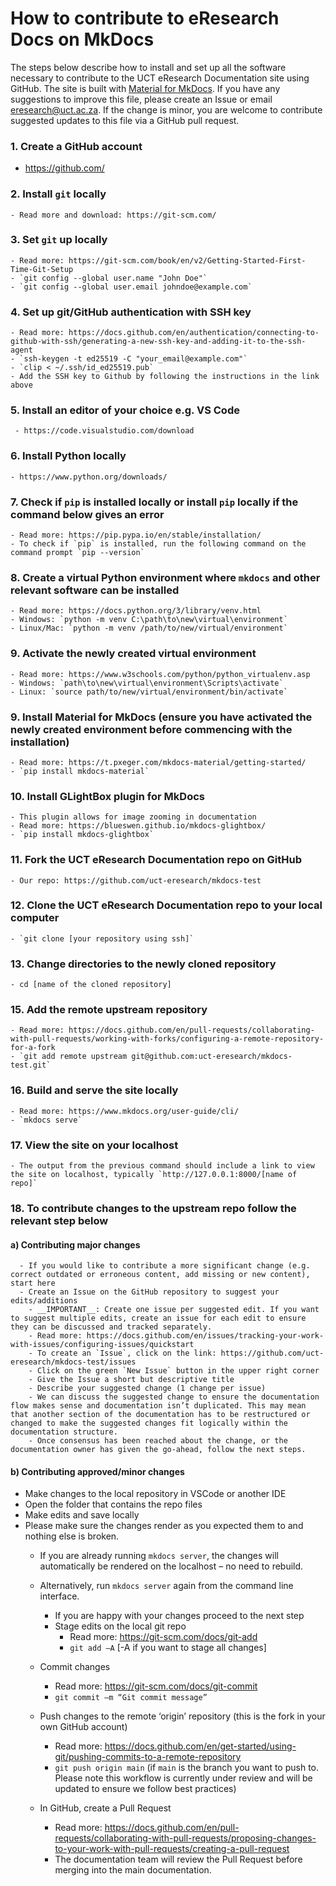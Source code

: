 # How to contribute to eResearch Docs on MkDocs 

The steps below describe how to install and set up all the software necessary to contribute to the UCT eResearch Documentation site using GitHub. The site is built with [Material for MkDocs](https://squidfunk.github.io/mkdocs-material/).
If you have any suggestions to improve this file, please create an Issue or email [eresearch@uct.ac.za](mailto:eresearch@uct.ac.za). If the change is minor, you are welcome to contribute suggested updates to this file via a GitHub pull request.


### 1. Create a GitHub account
   - https://github.com/  

### 2. Install `git` locally
    - Read more and download: https://git-scm.com/ 

### 3. Set `git` up locally
    - Read more: https://git-scm.com/book/en/v2/Getting-Started-First-Time-Git-Setup  
    - `git config --global user.name "John Doe"`
    - `git config --global user.email johndoe@example.com`

### 4. Set up git/GitHub authentication with SSH key
    - Read more: https://docs.github.com/en/authentication/connecting-to-github-with-ssh/generating-a-new-ssh-key-and-adding-it-to-the-ssh-agent  
    - `ssh-keygen -t ed25519 -C "your_email@example.com"`
    - `clip < ~/.ssh/id_ed25519.pub`
    - Add the SSH key to Github by following the instructions in the link above

### 5. Install an editor of your choice e.g. VS Code
     - https://code.visualstudio.com/download  

### 6. Install Python locally
    - https://www.python.org/downloads/  

### 7. Check if  `pip` is installed locally or install `pip` locally if the command below gives an error
    - Read more: https://pip.pypa.io/en/stable/installation/
    - To check if `pip` is installed, run the following command on the command prompt `pip --version` 

### 8. Create a virtual Python environment where `mkdocs` and other relevant software can be installed
    - Read more: https://docs.python.org/3/library/venv.html  
    - Windows: `python -m venv C:\path\to\new\virtual\environment` 
    - Linux/Mac: `python -m venv /path/to/new/virtual/environment`

### 9. Activate the newly created virtual environment
    - Read more: https://www.w3schools.com/python/python_virtualenv.asp
    - Windows: `path\to\new\virtual\environment\Scripts\activate`
    - Linux: `source path/to/new/virtual/environment/bin/activate`
   
### 9. Install Material for MkDocs (__ensure you have activated the newly created environment before commencing with the installation__)
    - Read more: https://t.pxeger.com/mkdocs-material/getting-started/
    - `pip install mkdocs-material`

### 10. Install GLightBox plugin for MkDocs
    - This plugin allows for image zooming in documentation
    - Read more: https://blueswen.github.io/mkdocs-glightbox/
    - `pip install mkdocs-glightbox`
 
### 11. Fork the UCT eResearch Documentation repo on GitHub
    - Our repo: https://github.com/uct-eresearch/mkdocs-test  

### 12. Clone the UCT eResearch Documentation repo to your local computer
    - `git clone [your repository using ssh]`
   
### 13. Change directories to the newly cloned repository
    - cd [name of the cloned repository]

### 15. Add the remote upstream repository
    - Read more: https://docs.github.com/en/pull-requests/collaborating-with-pull-requests/working-with-forks/configuring-a-remote-repository-for-a-fork
    - `git add remote upstream git@github.com:uct-eresearch/mkdocs-test.git`

### 16.  Build and serve the site locally
    - Read more: https://www.mkdocs.org/user-guide/cli/
    - `mkdocs serve`

### 17. View the site on your localhost
    - The output from the previous command should include a link to view the site on localhost, typically `http://127.0.0.1:8000/[name of repo]`
   
### 18. To contribute changes to the upstream repo follow the relevant step below

####    a) Contributing major changes 

      - If you would like to contribute a more significant change (e.g. correct outdated or erroneous content, add missing or new content), start here 
      - Create an Issue on the GitHub repository to suggest your edits/additions
        - __IMPORTANT__: Create one issue per suggested edit. If you want to suggest multiple edits, create an issue for each edit to ensure they can be discussed and tracked separately.
        - Read more: https://docs.github.com/en/issues/tracking-your-work-with-issues/configuring-issues/quickstart  
        - To create an `Issue`, click on the link: https://github.com/uct-eresearch/mkdocs-test/issues
        - Click on the green `New Issue` button in the upper right corner
        - Give the Issue a short but descriptive title
        - Describe your suggested change (1 change per issue)
        - We can discuss the suggested change to ensure the documentation flow makes sense and documentation isn’t duplicated. This may mean that another section of the documentation has to be restructured or changed to make the suggested changes fit logically within the documentation structure.
        - Once consensus has been reached about the change, or the documentation owner has given the go-ahead, follow the next steps. 

####    b) Contributing approved/minor changes 

- Make changes to the local repository in VSCode or another IDE
- Open the folder that contains the repo files
- Make edits and save locally
- Please make sure the changes render as you expected them to and nothing else is broken.
   - If you are already running `mkdocs server`, the changes will automatically be rendered on the localhost – no need to rebuild.
   - Alternatively, run `mkdocs server` again from the command line interface. 
      - If you are happy with your changes proceed to the next step 
      - Stage edits on the local git repo 
        - Read more: https://git-scm.com/docs/git-add
        - `git add –A`   \[-A if you want to stage all changes\] 

   - Commit changes
      - Read more: https://git-scm.com/docs/git-commit 
      - `git commit –m “Git commit message”`

   - Push changes to the remote ‘origin’ repository (this is the fork in your own GitHub account) 
      - Read more: https://docs.github.com/en/get-started/using-git/pushing-commits-to-a-remote-repository 
      - `git push origin main` (if `main` is the branch you want to push to. Please note this workflow is currently under review and will be updated to ensure we follow best practices)

   - In GitHub, create a Pull Request
      - Read more: https://docs.github.com/en/pull-requests/collaborating-with-pull-requests/proposing-changes-to-your-work-with-pull-requests/creating-a-pull-request  
      - The documentation team will review the Pull Request before merging into the main documentation. 
